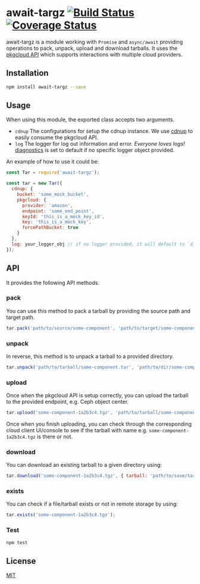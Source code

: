 # await-targz [![Build Status](https://travis-ci.org/ywangii/await-targz.svg?branch=master)](https://travis-ci.org/ywangii/await-targz) [![Coverage Status](https://coveralls.io/repos/github/ywangii/await-targz/badge.svg?branch=travis)](https://coveralls.io/github/ywangii/await-targz?branch=travis)

await-targz is a module working with `Promise` and `async/await` providing operations to pack, unpack, upload and download tarballs. It uses the [pkgcloud API](https://github.com/pkgcloud/pkgcloud) which supports interactions with multiple cloud providers.

## Installation

```sh
npm install await-targz --save
```

## Usage

When using this module, the exported class accepts two arguments.
  - `cdnup` The configurations for setup the cdnup instance. We use [cdnup](https://github.com/warehouseai/cdnup) to easily consume the pkgcloud API.
  - `log` The logger for log out information and error. _Everyone loves logs!_ [diagnostics](https://github.com/bigpipe/diagnostics) is set to default if no specific logger object provided.

An example of how to use it could be:

```js
const Tar = require('await-targz');

const tar = new Tar({
  cdnup: {
    bucket: 'some_mock_bucket',
    pkgcloud: {
      provider: 'amazon',
      endpoint: 'some_end_point',
      keyId: 'this_is_a_mock_key_id',
      key: 'this_is_a_mock_key',
      forcePathBucket: true
    }
  },
  log: your_logger_obj // if no logger provided, it will default to `diagnostics`
});
```

## API

It provides the following API methods.

### pack

You can use this method to pack a tarball by providing the source path and target path.

```js
tar.pack('path/to/source/some-component', 'path/to/target/some-component.tar');
```

### unpack

In reverse, this method is to unpack a tarball to a provided directory.

```js
tar.unpack('path/to/tarball/some-component.tar', 'path/to/dir/some-component');
```
### upload

Once when the pkgcloud API is setup correctly, you can upload the tarball to the provided endpoint, e.g. Ceph object center.

```js
tar.upload('some-component-1a2b3c4.tgz', 'path/to/tarball/some-component.tar');
```

Once when you finish uploading, you can check through the corresponding cloud client UI/console to see if the tarball with name e.g. `some-component-1a2b3c4.tgz` is there or not.

### download

You can download an existing tarball to a given directory using:

```js
tar.download('some-component-1a2b3c4.tgz', { tarball: 'path/to/save/tarball/some-component.tar' });
```

### exists

You can check if a file/tarball exists or not in remote storage by using:

```js
tar.exists('some-component-1a2b3c4.tgz');
```

### Test

```js
npm test
```

## License

[MIT](LICENSE.md)

